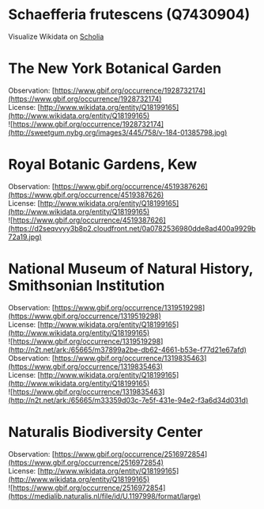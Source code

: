 
Schaefferia frutescens (Q7430904)
=================================
  
Visualize Wikidata on [Scholia](https://scholia.toolforge.org/taxon/Q7430904)
# The New York Botanical Garden
  
Observation: [https://www.gbif.org/occurrence/1928732174](https://www.gbif.org/occurrence/1928732174)  
License: [http://www.wikidata.org/entity/Q18199165](http://www.wikidata.org/entity/Q18199165)  
![https://www.gbif.org/occurrence/1928732174](http://sweetgum.nybg.org/images3/445/758/v-184-01385798.jpg)
# Royal Botanic Gardens, Kew
  
Observation: [https://www.gbif.org/occurrence/4519387626](https://www.gbif.org/occurrence/4519387626)  
License: [http://www.wikidata.org/entity/Q18199165](http://www.wikidata.org/entity/Q18199165)  
![https://www.gbif.org/occurrence/4519387626](https://d2seqvvyy3b8p2.cloudfront.net/0a0782536980dde8ad400a9929b72a19.jpg)
# National Museum of Natural History, Smithsonian Institution
  
Observation: [https://www.gbif.org/occurrence/1319519298](https://www.gbif.org/occurrence/1319519298)  
License: [http://www.wikidata.org/entity/Q18199165](http://www.wikidata.org/entity/Q18199165)  
![https://www.gbif.org/occurrence/1319519298](http://n2t.net/ark:/65665/m37899a2be-db62-4661-b53e-f77d21e67afd)  
Observation: [https://www.gbif.org/occurrence/1319835463](https://www.gbif.org/occurrence/1319835463)  
License: [http://www.wikidata.org/entity/Q18199165](http://www.wikidata.org/entity/Q18199165)  
![https://www.gbif.org/occurrence/1319835463](http://n2t.net/ark:/65665/m33359d03c-7e5f-431e-94e2-f3a6d34d031d)
# Naturalis Biodiversity Center
  
Observation: [https://www.gbif.org/occurrence/2516972854](https://www.gbif.org/occurrence/2516972854)  
License: [http://www.wikidata.org/entity/Q18199165](http://www.wikidata.org/entity/Q18199165)  
![https://www.gbif.org/occurrence/2516972854](https://medialib.naturalis.nl/file/id/U.1197998/format/large)